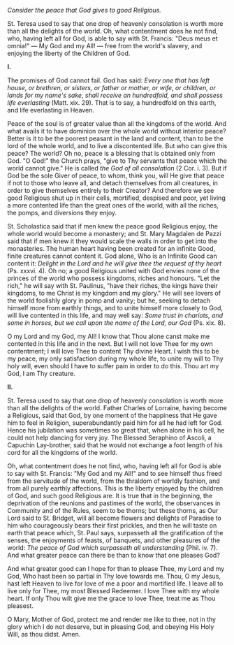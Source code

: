 
*Consider the peace that God gives to good Religious.*

St. Teresa used to say that one drop of heavenly consolation is worth more than all the delights of the world. Oh, what contentment does he not find, who, having left all for God, is able to say with St. Francis: \"Deus meus et omnia!\" — My God and my All! — free from the world\'s slavery, and enjoying the liberty of the Children of God.

**I\.**

The promises of God cannot fail. God has said: *Every one that has left house, or brethren, or sisters, or father or mother, or wife, or children, or lands for my name\'s sake, shall receive an hundredfold, and shall possess life everlasting* (Matt. xix. 29). That is to say, a hundredfold on this earth, and life everlasting in Heaven.

Peace of the soul is of greater value than all the kingdoms of the world. And what avails it to have dominion over the whole world without interior peace? Better is it to be the poorest peasant in the land and content, than to be the lord of the whole world, and to live a discontented life. But who can give this peace? The world? Oh no, peace is a blessing that is obtained only from God. \"O God!\" the Church prays, \"give to Thy servants that peace which the world cannot give.\" He is called *the God of all consolation* (2 Cor. i. 3). But if God be the sole Giver of peace, to whom, think you, will He give that peace if not to those who leave all, and detach themselves from all creatures, in order to give themselves entirely to their Creator? And therefore we see good Religious shut up in their cells, mortified, despised and poor, yet living a more contented life than the great ones of the world, with all the riches, the pomps, and diversions they enjoy.

St. Scholastica said that if men knew the peace good Religious enjoy, the whole world would become a monastery; and St. Mary Magdalen de Pazzi said that if men knew it they would scale the walls in order to get into the monasteries. The human heart having been created for an infinite Good, finite creatures cannot content it. God alone, Who is an Infinite Good can content it: *Delight in the Lord and he will give thee the request of thy heart* (Ps. xxxvi. 4). Oh no; a good Religious united with God envies none of the princes of the world who possess kingdoms, riches and honours. \"Let the rich,\" he will say with St. Paulinus, \"have their riches, the kings have their kingdoms, to me Christ is my kingdom and my glory.\" He will see lovers of the world foolishly glory in pomp and vanity; but he, seeking to detach himself more from earthly things, and to unite himself more closely to God, will live contented in this life, and may well say: *Some trust in chariots, and some in horses, but we call upon the name of the Lord, our God* (Ps. xix. 8).

O my Lord and my God, my All! I know that Thou alone canst make me contented in this life and in the next. But I will not love Thee for my own contentment; I will love Thee to content Thy divine Heart. I wish this to be my peace, my only satisfaction during my whole life, to unite my will to Thy holy will, even should I have to suffer pain in order to do this. Thou art my God, I am Thy creature.

**II\.**

St. Teresa used to say that one drop of heavenly consolation is worth more than all the delights of the world. Father Charles of Lorraine, having become a Religious, said that God, by one moment of the happiness that He gave him to feel in Religion, superabundantly paid him for all he had left for God. Hence his jubilation was sometimes so great that, when alone in his cell, he could not help dancing for very joy. The Blessed Seraphino of Ascoli, a Capuchin Lay-brother, said that he would not exchange a foot length of his cord for all the kingdoms of the world.

Oh, what contentment does he not find, who, having left all for God is able to say with St. Francis: \"My God and my All!\" and to see himself thus freed from the servitude of the world, from the thraldom of worldly fashion, and from all purely earthly affections. This is the liberty enjoyed by the children of God, and such good Religious are. It is true that in the beginning, the deprivation of the reunions and pastimes of the world, the observances in Community and of the Rules, seem to be thorns; but these thorns, as Our Lord said to St. Bridget, will all become flowers and delights of Paradise to him who courageously bears their first prickles, and then he will taste on earth that peace which, St. Paul says, surpasseth all the gratification of the senses, the enjoyments of feasts, of banquets, and other pleasures of the world: *The peace of God which surpasseth all understanding* (Phil. iv. 7). And what greater peace can there be than to know that one pleases God?

And what greater good can I hope for than to please Thee, my Lord and my God, Who hast been so partial in Thy love towards me. Thou, O my Jesus, hast left Heaven to live for love of me a poor and mortified life. I leave all to live only for Thee, my most Blessed Redeemer. I love Thee with my whole heart. If only Thou wilt give me the grace to love Thee, treat me as Thou pleasest.

O Mary, Mother of God, protect me and render me like to thee, not in thy glory which I do not deserve, but in pleasing God, and obeying His Holy Will, as thou didst. Amen.

